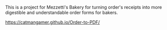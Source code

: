 This is a project for Mezzetti's Bakery for turning order's receipts into more digestible and understandable order forms for bakers.

https://catmangamer.github.io/Order-to-PDF/
